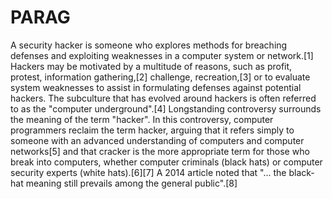 # PARAG
A security hacker is someone who explores methods for breaching defenses and exploiting weaknesses in a computer system or network.[1] Hackers may be motivated by a multitude of reasons, such as profit, protest, information gathering,[2] challenge, recreation,[3] or to evaluate system weaknesses to assist in formulating defenses against potential hackers. The subculture that has evolved around hackers is often referred to as the "computer underground".[4]  Longstanding controversy surrounds the meaning of the term "hacker". In this controversy, computer programmers reclaim the term hacker, arguing that it refers simply to someone with an advanced understanding of computers and computer networks[5] and that cracker is the more appropriate term for those who break into computers, whether computer criminals (black hats) or computer security experts (white hats).[6][7] A 2014 article noted that "... the black-hat meaning still prevails among the general public".[8]
